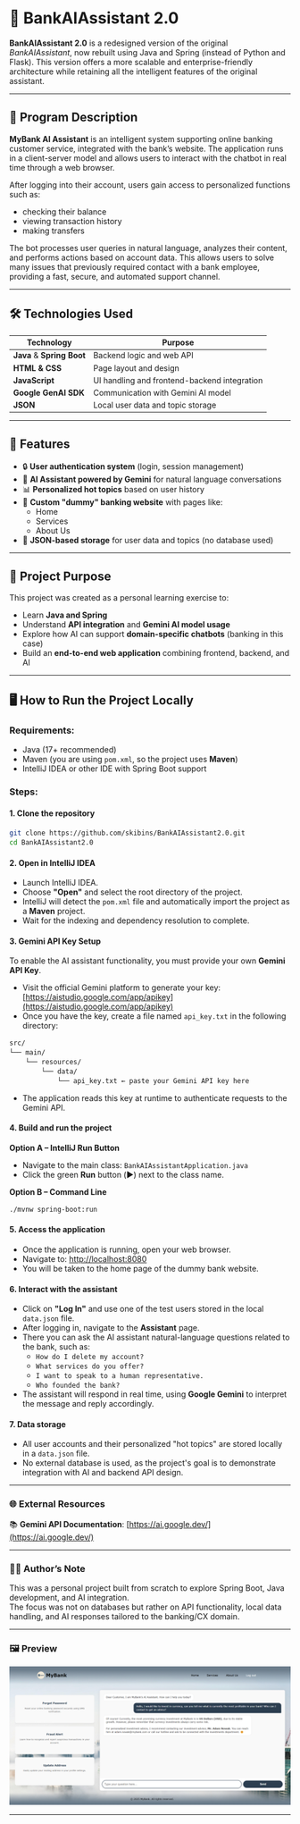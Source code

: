 
# 💼 BankAIAssistant 2.0

**BankAIAssistant 2.0** is a redesigned version of the original *BankAIAssistant*, now rebuilt using Java and Spring (instead of Python and Flask). This version offers a more scalable and enterprise-friendly architecture while retaining all the intelligent features of the original assistant.

---

## 📘 Program Description

**MyBank AI Assistant** is an intelligent system supporting online banking customer service, integrated with the bank’s website. The application runs in a client-server model and allows users to interact with the chatbot in real time through a web browser.

After logging into their account, users gain access to personalized functions such as:

- checking their balance  
- viewing transaction history  
- making transfers

The bot processes user queries in natural language, analyzes their content, and performs actions based on account data. This allows users to solve many issues that previously required contact with a bank employee, providing a fast, secure, and automated support channel.

---

## 🛠️ Technologies Used

| Technology | Purpose |
|------------|---------|
| **Java** & **Spring Boot** | Backend logic and web API |
| **HTML & CSS** | Page layout and design |
| **JavaScript** | UI handling and frontend-backend integration |
| **Google GenAI SDK** | Communication with Gemini AI model |
| **JSON** | Local user data and topic storage |

---

## 🎯 Features

- 🔒 **User authentication system** (login, session management)
- 🧠 **AI Assistant powered by Gemini** for natural language conversations
- 📊 **Personalized hot topics** based on user history
- 🏦 **Custom "dummy" banking website** with pages like:
  - Home
  - Services
  - About Us
- 📁 **JSON-based storage** for user data and topics (no database used)

---

## 🧪 Project Purpose

This project was created as a personal learning exercise to:

- Learn **Java and Spring**
- Understand **API integration** and **Gemini AI model usage**
- Explore how AI can support **domain-specific chatbots** (banking in this case)
- Build an **end-to-end web application** combining frontend, backend, and AI

---

## 🖥️ How to Run the Project Locally

### Requirements:
- Java (17+ recommended)
- Maven (you are using `pom.xml`, so the project uses **Maven**)
- IntelliJ IDEA or other IDE with Spring Boot support

### Steps:

#### 1. Clone the repository
 ```bash
git clone https://github.com/skibins/BankAIAssistant2.0.git
cd BankAIAssistant2.0
```
#### 2. Open in IntelliJ IDEA
- Launch IntelliJ IDEA.
- Choose **"Open"** and select the root directory of the project.
- IntelliJ will detect the `pom.xml` file and automatically import the project as a **Maven** project.
- Wait for the indexing and dependency resolution to complete.

#### 3. Gemini API Key Setup
To enable the AI assistant functionality, you must provide your own **Gemini API Key**.

- Visit the official Gemini platform to generate your key: [https://aistudio.google.com/app/apikey](https://aistudio.google.com/app/apikey)
- Once you have the key, create a file named `api_key.txt` in the following directory:
```bash
src/
└── main/
    └── resources/
        └── data/
            └── api_key.txt ← paste your Gemini API key here
```
- The application reads this key at runtime to authenticate requests to the Gemini API.


#### 4. Build and run the project

**Option A – IntelliJ Run Button**
- Navigate to the main class: `BankAIAssistantApplication.java`
- Click the green **Run** button (▶️) next to the class name.

**Option B – Command Line**
```bash
./mvnw spring-boot:run
```

#### 5. Access the application
- Once the application is running, open your web browser.
- Navigate to: [http://localhost:8080](http://localhost:8080)
- You will be taken to the home page of the dummy bank website.

#### 6. Interact with the assistant
- Click on **"Log In"** and use one of the test users stored in the local `data.json` file.
- After logging in, navigate to the **Assistant** page.
- There you can ask the AI assistant natural-language questions related to the bank, such as:
  - `How do I delete my account?`
  - `What services do you offer?`
  - `I want to speak to a human representative.`
  - `Who founded the bank?`
- The assistant will respond in real time, using **Google Gemini** to interpret the message and reply accordingly.

#### 7. Data storage
- All user accounts and their personalized "hot topics" are stored locally in a `data.json` file.
- No external database is used, as the project's goal is to demonstrate integration with AI and backend API design.

---

### 🌐 External Resources

📚 **Gemini API Documentation**: [https://ai.google.dev/](https://ai.google.dev/)

---

### 🧑‍💻 Author’s Note

This was a personal project built from scratch to explore Spring Boot, Java development, and AI integration.  
The focus was not on databases but rather on API functionality, local data handling, and AI responses tailored to the banking/CX domain.

---

### 🖼️ Preview

![MyBank's Assistant Page](README_IMAGE.png?raw=true "README_IMAGE")

---
